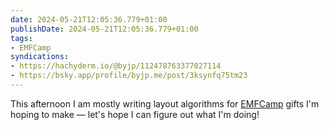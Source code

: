 ```yaml
---
date: 2024-05-21T12:05:36.779+01:00
publishDate: 2024-05-21T12:05:36.779+01:00
tags:
- EMFCamp
syndications:
- https://hachyderm.io/@byjp/112478763377027114
- https://bsky.app/profile/byjp.me/post/3ksynfq75tm23
---
```


This afternoon I am mostly writing layout algorithms for [EMFCamp](/tags/emfcamp) gifts I'm hoping to make — let's hope I can figure out what I'm doing!

